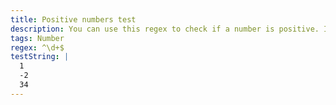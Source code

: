 ```yaml
---
title: Positive numbers test
description: You can use this regex to check if a number is positive. It's that easy!
tags: Number
regex: ^\d+$
testString: |
  1
  -2
  34
---
```

